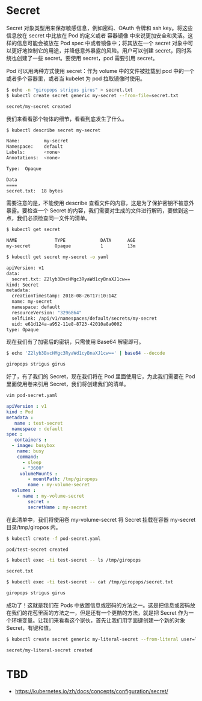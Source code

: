 # Secret

Secret 对象类型用来保存敏感信息，例如密码、OAuth 令牌和 ssh key。将这些信息放在 secret 中比放在 Pod 的定义或者 容器镜像 中来说更加安全和灵活。这样的信息可能会被放在 Pod spec 中或者镜像中；将其放在一个 secret 对象中可以更好地控制它的用途，并降低意外暴露的风险。用户可以创建 secret，同时系统也创建了一些 secret。要使用 secret，pod 需要引用 secret。

Pod 可以用两种方式使用 secret：作为 volume 中的文件被挂载到 pod 中的一个或者多个容器里，或者当 kubelet 为 pod 拉取镜像时使用。

```sh
$ echo -n "giropops strigus girus" > secret.txt
$ kubectl create secret generic my-secret --from-file=secret.txt

secret/my-secret created
```

我们来看看那个物体的细节，看看到底发生了什么。

```sh
$ kubectl describe secret my-secret

Name:         my-secret
Namespace:    default
Labels:       <none>
Annotations:  <none>

Type:  Opaque

Data
====
secret.txt:  18 bytes
```

需要注意的是，不能使用 describe 查看文件的内容，这是为了保护密钥不被意外暴露。要检查一个 Secret 的内容，我们需要对生成的文件进行解码，要做到这一点，我们必须检查同一文件的清单。

```sh
$ kubectl get secret

NAME              TYPE             DATA      AGE
my-secret         Opaque           1         13m

$ kubectl get secret my-secret -o yaml

apiVersion: v1
data:
  secret.txt: Z2lyb3BvcHMgc3RyaWd1cyBnaXJ1cw==
kind: Secret
metadata:
  creationTimestamp: 2018-08-26T17:10:14Z
  name: my-secret
  namespace: default
  resourceVersion: "3296864"
  selfLink: /api/v1/namespaces/default/secrets/my-secret
  uid: e61d124a-a952-11e8-8723-42010a8a0002
type: Opaque
```

现在我们有了加密后的密钥，只需使用 Base64 解密即可。

```sh
$ echo 'Z2lyb3BvcHMgc3RyaWd1cyBnaXJ1cw==' | base64 --decode

giropops strigus girus
```

好了，有了我们的 Secret，现在我们将在 Pod 里面使用它，为此我们需要在 Pod 里面使用卷来引用 Secret，我们将创建我们的清单。

```sh
vim pod-secret.yaml
```

```yaml
apiVersion : v1
kind : Pod
metadata :
   name : test-secret
  namespace : default
spec :
   containers :
  - image: busybox
    name: busy
    command:
      - sleep
      - "3600"
     volumeMounts :
        - mountPath: /tmp/giropops
        name : my-volume-secret
  volumes :
    - name : my-volume-secret
        secret :
        secretName : my-secret
```

在此清单中，我们将使用卷 my-volume-secret 将 Secret 挂载在容器 my-secret 目录/tmp/giropos 内。

```sh
$ kubectl create -f pod-secret.yaml

pod/test-secret created

$ kubectl exec -ti test-secret -- ls /tmp/giropops

secret.txt

$ kubectl exec -ti test-secret -- cat /tmp/giropops/secret.txt

giropops strigus girus
```

成功了！这就是我们在 Pods 中放置信息或密码的方法之一。这是把信息或密码放在我们的花苞里面的方法之一，但是还有一个更酷的方法，就是把 Secret 作为一个环境变量。让我们来看看这个家伙，首先让我们用字面键创建一个新的对象 Secret，有键和值。

```sh
$ kubectl create secret generic my-literal-secret --from-literal user=linuxtips --from-literal password=catota

secret/my-literal-secret created
```

# TBD

- https://kubernetes.io/zh/docs/concepts/configuration/secret/
